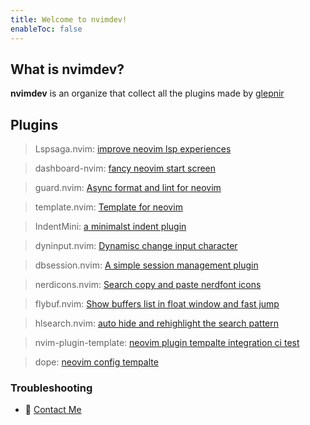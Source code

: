 ```yaml
---
title: Welcome to nvimdev!
enableToc: false
---
```


## What is nvimdev?

**nvimdev** is an organize that collect all the plugins made by [glepnir](https://github.com/glepnir)

## Plugins
> Lspsaga.nvim: [improve neovim lsp experiences](lspsaga/)

> dashboard-nvim: [fancy neovim start screen](dashboard/)

> guard.nvim: [Async format and lint for neovim](guard/)

> template.nvim: [Template for neovim](template/)

> IndentMini: [a minimalst indent plugin](indentmini/)

> dyninput.nvim: [Dynamisc change input character](dyninput/)

> dbsession.nvim: [A simple session management plugin](dbsession/)

> nerdicons.nvim: [Search copy and paste nerdfont icons](nerdicons/)

> flybuf.nvim: [Show buffers list in float window and fast jump](flybuf/)

> hlsearch.nvim: [auto hide and rehighlight the search pattern](hlsearch/)

> nvim-plugin-template: [neovim plugin tempalte integration ci test](nvim-plugin-template/)

> dope: [neovim config tempalte](dope/)



### Troubleshooting
- 👀 <a href="mailto:glepnir.neovim.pro">Contact Me</a>
